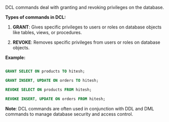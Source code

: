 DCL commands deal with granting and revoking privileges on the database.

**Types of commands in DCL:**

1. **GRANT**: Gives specific privileges to users or roles on database objects like tables, views, or procedures.

2. **REVOKE**: Removes specific privileges from users or roles on database objects.

**Example:**

```sql

GRANT SELECT ON products TO hitesh;

GRANT INSERT, UPDATE ON orders TO hitesh;

REVOKE SELECT ON products FROM hitesh;

REVOKE INSERT, UPDATE ON orders FROM hitesh;

```

**Note**: DCL commands are often used in conjunction with DDL and DML commands to manage database security and access control.
```



